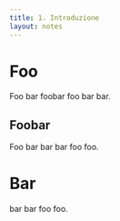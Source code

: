 ```yaml
---
title: 1. Introduzione
layout: notes
---
```


# Foo
Foo bar foobar foo bar bar.

## Foobar
Foo bar bar bar foo foo.

# Bar
bar bar foo foo.